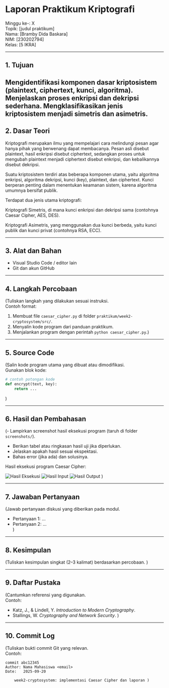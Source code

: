 # Laporan Praktikum Kriptografi
Minggu ke-: X  
Topik: [judul praktikum]  
Nama: [Bramby Dida Baskara]  
NIM: [230202794]  
Kelas: [5 IKRA]  

---

## 1. Tujuan
Mengidentifikasi komponen dasar kriptosistem (plaintext, ciphertext, kunci, algoritma).
Menjelaskan proses enkripsi dan dekripsi sederhana.
Mengklasifikasikan jenis kriptosistem menjadi simetris dan asimetris.
---

## 2. Dasar Teori
Kriptografi merupakan ilmu yang mempelajari cara melindungi pesan agar hanya pihak yang berwenang dapat membacanya. Pesan asli disebut plaintext, hasil enkripsi disebut ciphertext, sedangkan proses untuk mengubah plaintext menjadi ciphertext disebut enkripsi, dan kebalikannya disebut dekripsi.

Suatu kriptosistem terdiri atas beberapa komponen utama, yaitu algoritma enkripsi, algoritma dekripsi, kunci (key), plaintext, dan ciphertext. Kunci berperan penting dalam menentukan keamanan sistem, karena algoritma umumnya bersifat publik.

Terdapat dua jenis utama kriptografi:

Kriptografi Simetris, di mana kunci enkripsi dan dekripsi sama (contohnya Caesar Cipher, AES, DES).

Kriptografi Asimetris, yang menggunakan dua kunci berbeda, yaitu kunci publik dan kunci privat (contohnya RSA, ECC).

---

## 3. Alat dan Bahan
- Visual Studio Code / editor lain  
- Git dan akun GitHub  

---

## 4. Langkah Percobaan
(Tuliskan langkah yang dilakukan sesuai instruksi.  
Contoh format:
1. Membuat file `caesar_cipher.py` di folder `praktikum/week2-cryptosystem/src/`.
2. Menyalin kode program dari panduan praktikum.
3. Menjalankan program dengan perintah `python caesar_cipher.py`.)

---

## 5. Source Code
(Salin kode program utama yang dibuat atau dimodifikasi.  
Gunakan blok kode:

```python
# contoh potongan kode
def encrypt(text, key):
    return ...
```
)

---

## 6. Hasil dan Pembahasan
(- Lampirkan screenshot hasil eksekusi program (taruh di folder `screenshots/`).  
- Berikan tabel atau ringkasan hasil uji jika diperlukan.  
- Jelaskan apakah hasil sesuai ekspektasi.  
- Bahas error (jika ada) dan solusinya. 

Hasil eksekusi program Caesar Cipher:

![Hasil Eksekusi](screenshots/output.png)
![Hasil Input](screenshots/input.png)
![Hasil Output](screenshots/output.png)
)

---

## 7. Jawaban Pertanyaan
(Jawab pertanyaan diskusi yang diberikan pada modul.  
- Pertanyaan 1: …  
- Pertanyaan 2: …  
)
---

## 8. Kesimpulan
(Tuliskan kesimpulan singkat (2–3 kalimat) berdasarkan percobaan.  )

---

## 9. Daftar Pustaka
(Cantumkan referensi yang digunakan.  
Contoh:  
- Katz, J., & Lindell, Y. *Introduction to Modern Cryptography*.  
- Stallings, W. *Cryptography and Network Security*.  )

---

## 10. Commit Log
(Tuliskan bukti commit Git yang relevan.  
Contoh:
```
commit abc12345
Author: Nama Mahasiswa <email>
Date:   2025-09-20

    week2-cryptosystem: implementasi Caesar Cipher dan laporan )
```
